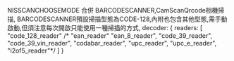 NISSCANCHOOSEMODE 合併 BARCODESCANNER,CamScanQrcode相機掃描,
BARCODESCANNER預設掃描型態為CODE-128,內附也包含其他型態,需手動啟動,但須注意每次開啟只能使用一種掃描的方式,
 decoder: {
      readers: [
                    "code_128_reader"
                   /* "ean_reader"
                   "ean_8_reader",
                    "code_39_reader",
                    "code_39_vin_reader",
                    "codabar_reader",
                    "upc_reader",
                    "upc_e_reader",
                    "i2of5_reader"*/
               ]
                }
